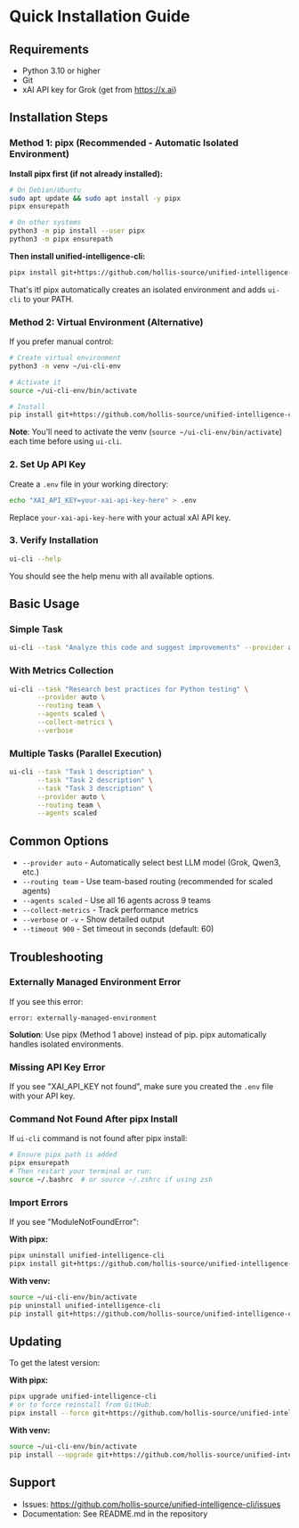 # Quick Installation Guide

## Requirements
- Python 3.10 or higher
- Git
- xAI API key for Grok (get from https://x.ai)

## Installation Steps

### Method 1: pipx (Recommended - Automatic Isolated Environment)

**Install pipx first (if not already installed):**
```bash
# On Debian/Ubuntu
sudo apt update && sudo apt install -y pipx
pipx ensurepath

# On other systems
python3 -m pip install --user pipx
python3 -m pipx ensurepath
```

**Then install unified-intelligence-cli:**
```bash
pipx install git+https://github.com/hollis-source/unified-intelligence-cli.git
```

That's it! pipx automatically creates an isolated environment and adds `ui-cli` to your PATH.

### Method 2: Virtual Environment (Alternative)

If you prefer manual control:

```bash
# Create virtual environment
python3 -m venv ~/ui-cli-env

# Activate it
source ~/ui-cli-env/bin/activate

# Install
pip install git+https://github.com/hollis-source/unified-intelligence-cli.git
```

**Note**: You'll need to activate the venv (`source ~/ui-cli-env/bin/activate`) each time before using `ui-cli`.

### 2. Set Up API Key

Create a `.env` file in your working directory:

```bash
echo "XAI_API_KEY=your-xai-api-key-here" > .env
```

Replace `your-xai-api-key-here` with your actual xAI API key.

### 3. Verify Installation

```bash
ui-cli --help
```

You should see the help menu with all available options.

## Basic Usage

### Simple Task

```bash
ui-cli --task "Analyze this code and suggest improvements" --provider auto --routing team --agents scaled
```

### With Metrics Collection

```bash
ui-cli --task "Research best practices for Python testing" \
       --provider auto \
       --routing team \
       --agents scaled \
       --collect-metrics \
       --verbose
```

### Multiple Tasks (Parallel Execution)

```bash
ui-cli --task "Task 1 description" \
       --task "Task 2 description" \
       --task "Task 3 description" \
       --provider auto \
       --routing team \
       --agents scaled
```

## Common Options

- `--provider auto` - Automatically select best LLM model (Grok, Qwen3, etc.)
- `--routing team` - Use team-based routing (recommended for scaled agents)
- `--agents scaled` - Use all 16 agents across 9 teams
- `--collect-metrics` - Track performance metrics
- `--verbose` or `-v` - Show detailed output
- `--timeout 900` - Set timeout in seconds (default: 60)

## Troubleshooting

### Externally Managed Environment Error
If you see this error:
```
error: externally-managed-environment
```

**Solution**: Use pipx (Method 1 above) instead of pip. pipx automatically handles isolated environments.

### Missing API Key Error
If you see "XAI_API_KEY not found", make sure you created the `.env` file with your API key.

### Command Not Found After pipx Install
If `ui-cli` command is not found after pipx install:
```bash
# Ensure pipx path is added
pipx ensurepath
# Then restart your terminal or run:
source ~/.bashrc  # or source ~/.zshrc if using zsh
```

### Import Errors
If you see "ModuleNotFoundError":

**With pipx:**
```bash
pipx uninstall unified-intelligence-cli
pipx install git+https://github.com/hollis-source/unified-intelligence-cli.git
```

**With venv:**
```bash
source ~/ui-cli-env/bin/activate
pip uninstall unified-intelligence-cli
pip install git+https://github.com/hollis-source/unified-intelligence-cli.git
```

## Updating

To get the latest version:

**With pipx:**
```bash
pipx upgrade unified-intelligence-cli
# or to force reinstall from GitHub:
pipx install --force git+https://github.com/hollis-source/unified-intelligence-cli.git
```

**With venv:**
```bash
source ~/ui-cli-env/bin/activate
pip install --upgrade git+https://github.com/hollis-source/unified-intelligence-cli.git
```

## Support

- Issues: https://github.com/hollis-source/unified-intelligence-cli/issues
- Documentation: See README.md in the repository
